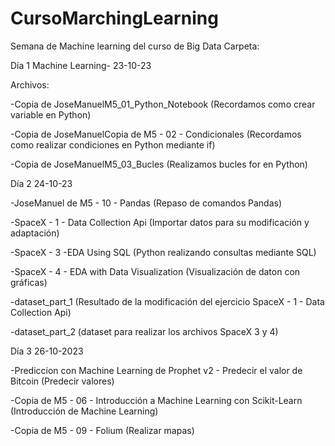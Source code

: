 # CursoMarchingLearning
Semana de Machine learning del curso de Big Data
Carpeta:

Día 1 Machine Learning- 23-10-23

Archivos:

-Copia de JoseManuelM5_01_Python_Notebook (Recordamos como crear variable en Python)

-Copia de JoseManuelCopia de M5 - 02 - Condicionales (Recordamos como realizar condiciones en Python mediante if)

-Copia de JoseManuelM5_03_Bucles (Realizamos bucles for en Python)

Día 2 24-10-23

-JoseManuel de M5 - 10 - Pandas (Repaso de comandos Pandas)

-SpaceX - 1 - Data Collection Api (Importar datos para su modificación y adaptación)

-SpaceX - 3 -EDA Using SQL (Python realizando consultas mediante SQL)

-SpaceX - 4 - EDA with Data Visualization (Visualización de daton con gráficas)

-dataset_part_1 (Resultado de la modificación del ejercicio SpaceX - 1 - Data Collection Api)

-dataset_part_2 (dataset para realizar los archivos SpaceX 3 y 4)

Día 3 26-10-2023

-Prediccion con Machine Learning de Prophet v2 - Predecir el valor de Bitcoin (Predecir valores)

-Copia de M5 - 06 - Introducción a Machine Learning con Scikit-Learn (Introducción de Machine Learning)

-Copia de M5 - 09 - Folium (Realizar mapas)
